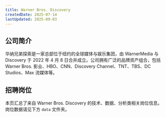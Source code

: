 ```yaml
---
title: Warner Bros. Discovery
createdDate: 2025-07-14
lastUpdated: 2025-09-03
---
```


## 公司简介
华纳兄弟探索是一家总部位于纽约的全球媒体与娱乐集团，由 WarnerMedia 与 Discovery 于 2022 年 4 月 8 日合并成立。公司拥有广泛的品牌资产组合，包括 Warner Bros. 影业、HBO、CNN、Discovery Channel、TNT、TBS、DC Studios、Max 流媒体等。

## 招聘岗位
本页汇总了来自 Warner Bros. Discovery 的技术、数据、分析类相关岗位信息。岗位数据请见下方 `data` 文件夹。